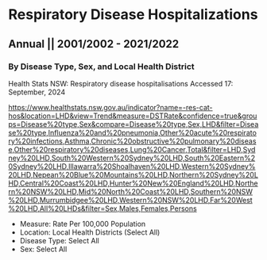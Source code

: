 # Respiratory Disease Hospitalizations
## Annual || 2001/2002 - 2021/2022
### By Disease Type, Sex, and Local Health District

Health Stats NSW: Respiratory disease hospitalisations
Accessed 17: September, 2024

https://www.healthstats.nsw.gov.au/indicator?name=-res-cat-hos&location=LHD&view=Trend&measure=DSTRate&confidence=true&groups=Disease%20type,Sex&compare=Disease%20type,Sex,LHD&filter=Disease%20type,Influenza%20and%20pneumonia,Other%20acute%20respiratory%20infections,Asthma,Chronic%20obstructive%20pulmonary%20disease,Other%20respiratory%20diseases,Lung%20Cancer,Total&filter=LHD,Sydney%20LHD,South%20Western%20Sydney%20LHD,South%20Eastern%20Sydney%20LHD,Illawarra%20Shoalhaven%20LHD,Western%20Sydney%20LHD,Nepean%20Blue%20Mountains%20LHD,Northern%20Sydney%20LHD,Central%20Coast%20LHD,Hunter%20New%20England%20LHD,Northern%20NSW%20LHD,Mid%20North%20Coast%20LHD,Southern%20NSW%20LHD,Murrumbidgee%20LHD,Western%20NSW%20LHD,Far%20West%20LHD,All%20LHDs&filter=Sex,Males,Females,Persons

- Measure: Rate Per 100,000 Population
- Location: Local Health Districts (Select All)
- Disease Type: Select All
- Sex: Select All